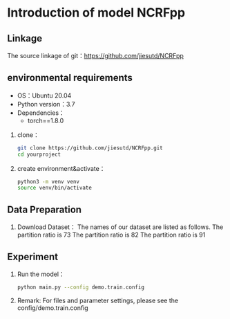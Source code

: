 # Introduction of model NCRFpp

## Linkage
The source linkage of git：https://github.com/jiesutd/NCRFpp

## environmental requirements
- OS：Ubuntu 20.04
- Python version：3.7
- Dependencies：
  - torch==1.8.0
  
1. clone：
    ```bash
    git clone https://github.com/jiesutd/NCRFpp.git
    cd yourproject
    ```

2. create environment&activate：

    ```bash
    python3 -m venv venv
    source venv/bin/activate
    ```

## Data Preparation
1. Download Dataset：
   The names of our dataset are listed as follows.
    The partition ratio is 73
    The partition ratio is 82
    The partition ratio is 91
    
## Experiment
1. Run the model：
    ```bash
    python main.py --config demo.train.config
    ```
2. Remark:  For files and parameter settings, please see the config/demo.train.config
